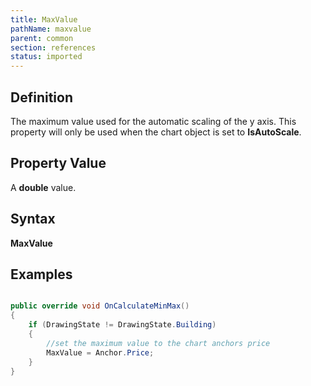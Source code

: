 ```yaml
---
title: MaxValue
pathName: maxvalue
parent: common
section: references
status: imported
---
```


## Definition

The maximum value used for the automatic scaling of the y axis. This property will only be used when the chart object is set to **IsAutoScale**.

## Property Value

A **double** value.

## Syntax

**MaxValue**

## Examples

```csharp

public override void OnCalculateMinMax()
{
    if (DrawingState != DrawingState.Building)
    {
        //set the maximum value to the chart anchors price
        MaxValue = Anchor.Price;
    }
}
```
